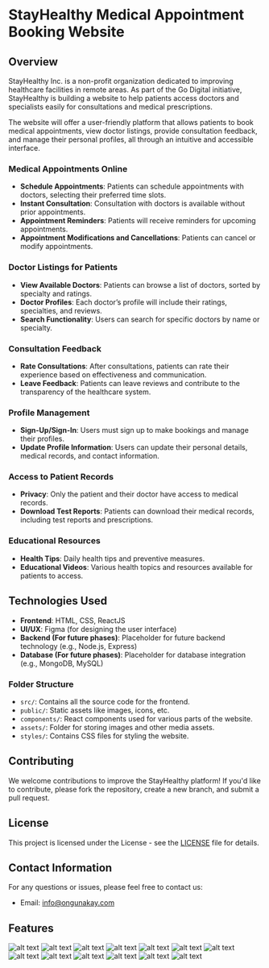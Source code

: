 # StayHealthy Medical Appointment Booking Website

## Overview

StayHealthy Inc. is a non-profit organization dedicated to improving healthcare facilities in remote areas. As part of the Go Digital initiative, StayHealthy is building a website to help patients access doctors and specialists easily for consultations and medical prescriptions.

The website will offer a user-friendly platform that allows patients to book medical appointments, view doctor listings, provide consultation feedback, and manage their personal profiles, all through an intuitive and accessible interface.

### Medical Appointments Online
- **Schedule Appointments**: Patients can schedule appointments with doctors, selecting their preferred time slots.
- **Instant Consultation**: Consultation with doctors is available without prior appointments.
- **Appointment Reminders**: Patients will receive reminders for upcoming appointments.
- **Appointment Modifications and Cancellations**: Patients can cancel or modify appointments.

### Doctor Listings for Patients
- **View Available Doctors**: Patients can browse a list of doctors, sorted by specialty and ratings.
- **Doctor Profiles**: Each doctor’s profile will include their ratings, specialties, and reviews.
- **Search Functionality**: Users can search for specific doctors by name or specialty.

### Consultation Feedback
- **Rate Consultations**: After consultations, patients can rate their experience based on effectiveness and communication.
- **Leave Feedback**: Patients can leave reviews and contribute to the transparency of the healthcare system.

### Profile Management
- **Sign-Up/Sign-In**: Users must sign up to make bookings and manage their profiles.
- **Update Profile Information**: Users can update their personal details, medical records, and contact information.

### Access to Patient Records
- **Privacy**: Only the patient and their doctor have access to medical records.
- **Download Test Reports**: Patients can download their medical records, including test reports and prescriptions.

### Educational Resources
- **Health Tips**: Daily health tips and preventive measures.
- **Educational Videos**: Various health topics and resources available for patients to access.

## Technologies Used

- **Frontend**: HTML, CSS, ReactJS
- **UI/UX**: Figma (for designing the user interface)
- **Backend (For future phases)**: Placeholder for future backend technology (e.g., Node.js, Express)
- **Database (For future phases)**: Placeholder for database integration (e.g., MongoDB, MySQL)

### Folder Structure

- `src/`: Contains all the source code for the frontend.
- `public/`: Static assets like images, icons, etc.
- `components/`: React components used for various parts of the website.
- `assets/`: Folder for storing images and other media assets.
- `styles/`: Contains CSS files for styling the website.

## Contributing

We welcome contributions to improve the StayHealthy platform! If you'd like to contribute, please fork the repository, create a new branch, and submit a pull request.

## License

This project is licensed under the License - see the [LICENSE](LICENSE) file for details.

## Contact Information

For any questions or issues, please feel free to contact us:

- Email: info@ongunakay.com

## Features
![alt text](img/appt_doccard_design.png) ![alt text](img/appt_search_design.png) ![alt text](img/login_form_design.png) ![alt text](img/login_form_layout.png) ![alt text](img/navbar_design.png) ![alt text](img/navbar_layout.png) ![alt text](img/react_navbar_folder_struct.png) ![alt text](img/react_navbar_output.png) ![alt text](img/readme.md_file.png) ![alt text](img/reviews_design.png) ![alt text](img/signup_form_design.png) ![alt text](img/signup_form_layout.png) ![alt text](img/signup_validation.png)